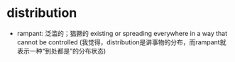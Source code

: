 # distribution


- rampant: 泛滥的；猖獗的 existing or spreading everywhere in a way that cannot be controlled (我觉得，distribution是讲事物的分布，而rampant就表示一种“到处都是”的分布状态)
